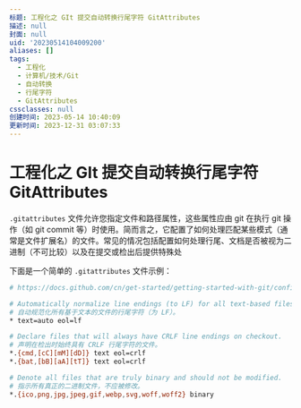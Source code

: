 ```yaml
---
标题: 工程化之 GIt 提交自动转换行尾字符 GitAttributes
描述: null
封面: null
uid: '20230514104009200'
aliases: []
tags:
  - 工程化
  - 计算机/技术/Git
  - 自动转换
  - 行尾字符
  - GitAttributes
cssclasses: null
创建时间: 2023-05-14 10:40:09
更新时间: 2023-12-31 03:07:33
---
```


# 工程化之 GIt 提交自动转换行尾字符 GitAttributes

`.gitattributes` 文件允许您指定文件和路径属性，这些属性应由 git 在执行 git 操作（如 git commit 等）时使用。简而言之，它配置了如何处理匹配某些模式（通常是文件扩展名）的文件。常见的情况包括配置如何处理行尾、文档是否被视为二进制（不可比较）以及在提交或检出后提供特殊处

下面是一个简单的 `.gitattributes` 文件示例：

```sh
# https://docs.github.com/cn/get-started/getting-started-with-git/configuring-git-to-handle-line-endings

# Automatically normalize line endings (to LF) for all text-based files.
# 自动规范化所有基于文本的文件的行尾字符（为 LF）。
* text=auto eol=lf

# Declare files that will always have CRLF line endings on checkout.
# 声明在检出时始终具有 CRLF 行尾字符的文件。
*.{cmd,[cC][mM][dD]} text eol=crlf
*.{bat,[bB][aA][tT]} text eol=crlf

# Denote all files that are truly binary and should not be modified.
# 指示所有真正的二进制文件，不应被修改。
*.{ico,png,jpg,jpeg,gif,webp,svg,woff,woff2} binary
```
